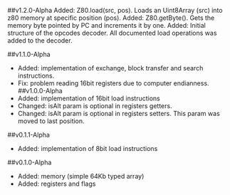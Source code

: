 ##v1.2.0-Alpha
Added: Z80.load(src, pos). Loads an Uint8Array (src) into z80 memory at specific position (pos).
Added: Z80.getByte(). Gets the memory byte pointed by PC and increments it by one.
Added: Initial structure of the opcodes decoder. All documented load operations was added to the decoder.

##v1.1.0-Alpha
* Added: implementation of exchange, block transfer and search instructions.
* Fix: problem reading 16bit registers due to computer endianness.
##v1.0.0-Alpha
* Added: implementation of 16bit load instructions
* Changed: isAlt param is optional in registers getters.
* Changed: isAlt param is optional in registers setters. This param was moved to last position.

##v0.1.1-Alpha
* Added: implementation of 8bit load instructions

##v0.1.0-Alpha
* Added: memory (simple 64Kb typed array)
* Added: registers and flags